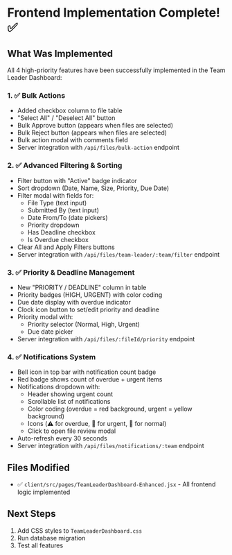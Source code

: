# Frontend Implementation Complete! ✅

## What Was Implemented

All 4 high-priority features have been successfully implemented in the Team Leader Dashboard:

### 1. ✅ Bulk Actions
- Added checkbox column to file table
- "Select All" / "Deselect All" button
- Bulk Approve button (appears when files are selected)
- Bulk Reject button (appears when files are selected)
- Bulk action modal with comments field
- Server integration with `/api/files/bulk-action` endpoint

### 2. ✅ Advanced Filtering & Sorting
- Filter button with "Active" badge indicator
- Sort dropdown (Date, Name, Size, Priority, Due Date)
- Filter modal with fields for:
  - File Type (text input)
  - Submitted By (text input)
  - Date From/To (date pickers)
  - Priority dropdown
  - Has Deadline checkbox
  - Is Overdue checkbox
- Clear All and Apply Filters buttons
- Server integration with `/api/files/team-leader/:team/filter` endpoint

### 3. ✅ Priority & Deadline Management
- New "PRIORITY / DEADLINE" column in table
- Priority badges (HIGH, URGENT) with color coding
- Due date display with overdue indicator
- Clock icon button to set/edit priority and deadline
- Priority modal with:
  - Priority selector (Normal, High, Urgent)
  - Due date picker
- Server integration with `/api/files/:fileId/priority` endpoint

### 4. ✅ Notifications System
- Bell icon in top bar with notification count badge
- Red badge shows count of overdue + urgent items
- Notifications dropdown with:
  - Header showing urgent count
  - Scrollable list of notifications
  - Color coding (overdue = red background, urgent = yellow background)
  - Icons (⚠️ for overdue, 🔴 for urgent, 📄 for normal)
  - Click to open file review modal
- Auto-refresh every 30 seconds
- Server integration with `/api/files/notifications/:team` endpoint

## Files Modified
- ✅ `client/src/pages/TeamLeaderDashboard-Enhanced.jsx` - All frontend logic implemented

## Next Steps
1. Add CSS styles to `TeamLeaderDashboard.css`
2. Run database migration
3. Test all features
